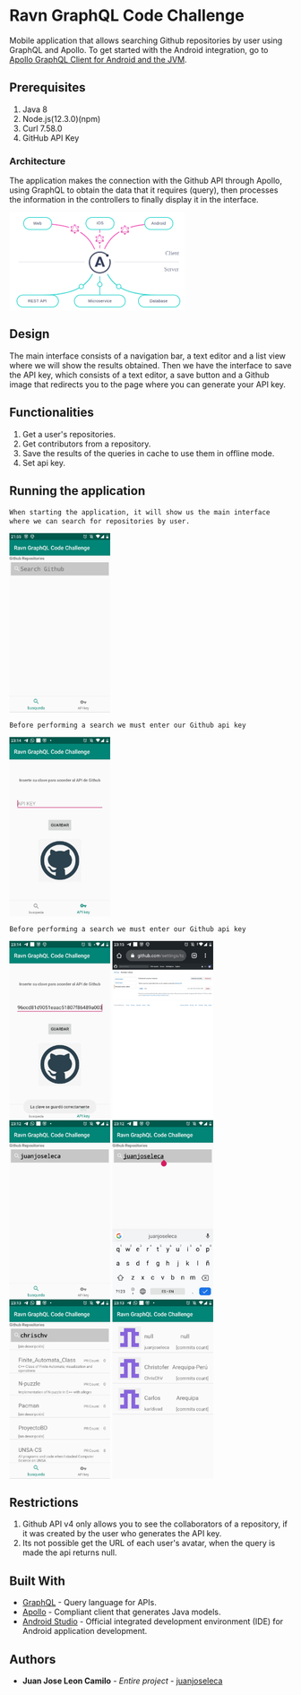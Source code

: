 # Ravn GraphQL Code Challenge
Mobile application that allows searching Github repositories by user using GraphQL and Apollo.
To get started with the Android integration, go to [Apollo GraphQL Client for Android and the JVM](https://github.com/apollographql/apollo-tooling#apollo-clientdownload-schema-output).

## Prerequisites
1. Java 8
2. Node.js(12.3.0)(npm)
3. Curl 7.58.0
4. GitHub API Key


### Architecture
The application makes the connection with the Github API through Apollo, using GraphQL to obtain the data that it requires (query), then processes the information in the controllers to finally display it in the interface.

<img src="/images/architecture.png" alt="3DPrinter" height="176" width="313" align="middle"> 

## Design

The main interface consists of a navigation bar, a text editor and a list view where we will show the results obtained. Then we have the interface to save the API key, which consists of a text editor, a save button and a Github image that redirects you to the page where you can generate your API key.

## Functionalities
1. Get a user's repositories.
2. Get contributors from a repository.
3. Save the results of the queries in cache to use them in offline mode.
4. Set api key.


## Running the application

```
When starting the application, it will show us the main interface where we can search for repositories by user.
```

<img src="/images/1.jpeg" alt="3DPrinter" height="320" width="180" align="middle"> 

```
Before performing a search we must enter our Github api key
```

<img src="/images/6.jpeg" alt="3DPrinter" height="320" width="180" align="middle"> 

```
Before performing a search we must enter our Github api key
```

<img src="/images/7.jpeg" alt="3DPrinter" height="320" width="180" align="middle"> 
<img src="/images/8.jpeg" alt="3DPrinter" height="320" width="180" align="middle"> 

<img src="/images/2.jpeg" alt="3DPrinter" height="320" width="180" align="middle"> 
<img src="/images/3.jpeg" alt="3DPrinter" height="320" width="180" align="middle"> 
<img src="/images/4.jpeg" alt="3DPrinter" height="320" width="180" align="middle"> 
<img src="/images/5.jpeg" alt="3DPrinter" height="320" width="180" align="middle"> 



## Restrictions

1. Github API v4 only allows you to see the collaborators of a repository, if it was created by the user who generates the API key.
2. Its not possible get the URL of each user's avatar, when the query is made the api returns null.

## Built With

* [GraphQL](https://graphql.org) - Query language for APIs.
* [Apollo](https://www.apollographql.com/) - Compliant client that generates Java models.
* [Android Studio](https://developer.android.com/studio) - Official integrated development environment (IDE) for Android application development.

## Authors

* **Juan Jose Leon Camilo** - *Entire project* - [juanjoseleca](https://github.com/juanjoseleca)

